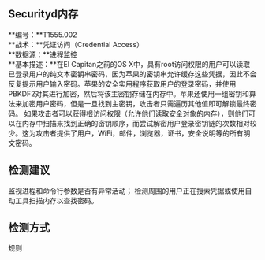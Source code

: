 ## Securityd内存  
**编号：**T1555.002  
**战术：**凭证访问（Credential Access）  
**数据源：**进程监控  
**基本描述：**在El Capitan之前的OS X中，具有root访问权限的用户可以读取已登录用户的纯文本密钥串密码，因为苹果的密钥串允许缓存这些凭据，因此不会反复提示用户输入密码。苹果的安全实用程序获取用户的登录密码，并使用PBKDF2对其进行加密，然后将该主密钥存储在内存中。苹果还使用一组密钥和算法来加密用户密码，但是一旦找到主密钥，攻击者只需遍历其他值即可解锁最终密码。
如果攻击者可以获得根访问权限（允许他们读取安全对象的内存），则他们可以在内存中扫描来找到正确的密钥顺序，而尝试解密用户登录密钥链的次数相对较少。这为攻击者提供了用户，WiFi，邮件，浏览器，证书，安全说明等的所有明文密码。  
## 检测建议  
监视进程和命令行参数是否有异常活动；
检测周围的用户正在搜索凭据或使用自动工具扫描内存以查找密码。  
## 检测方式  
规则
